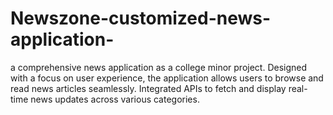 # Newszone-customized-news-application-
a comprehensive news application as a college minor project. Designed with a focus on user experience, the application allows users to browse and read news articles seamlessly. Integrated APIs to fetch and display real-time news updates across various categories. 
